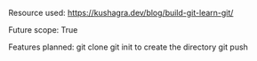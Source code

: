 Resource used: https://kushagra.dev/blog/build-git-learn-git/

Future scope: True

Features planned:
  git clone
  git init to create the directory
  git push
  
